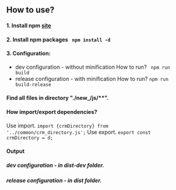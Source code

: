 How to use?
---------
#### 1. Install npm [site](https://www.npmjs.com)
#### 2. Install npm packages <code >  npm install -d</code>
#### 3. Configuration:
+ dev configuration - without minification
How to run?
<code >  npm  run build</code>
+ release configuration - with minification
How to run?
<code >npm run build-release</code>
#### Find all files in directory "./new_/js/**".
#### How import/export dependencies?
Use import.
<code>import {crmDirectory} from '../common/crm_directory.js';</code>
Use export.
<code>export const crmDirectory = d;</code>
#### Output
##### dev configuration - in dist-dev folder.
##### release configuration - in dist folder.